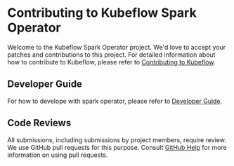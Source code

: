 # Contributing to Kubeflow Spark Operator

Welcome to the Kubeflow Spark Operator project. We'd love to accept your patches and contributions to this project. For detailed information about how to contribute to Kubeflow, please refer to [Contributing to Kubeflow](https://www.kubeflow.org/docs/about/contributing/).

## Developer Guide

For how to develope with spark operator, please refer to [Developer Guide](https://www.kubeflow.org/docs/components/spark-operator/developer-guide/).

## Code Reviews

All submissions, including submissions by project members, require review. We use GitHub pull requests for this purpose. Consult [GitHub Help](https://help.github.com/articles/about-pull-requests/) for more information on using pull requests.
